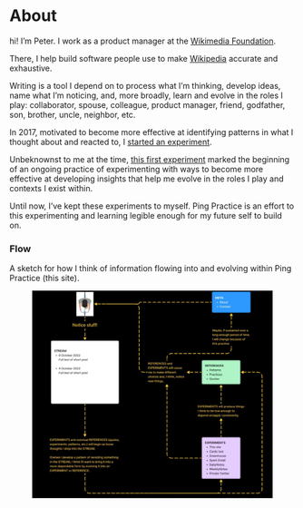 # About

hi! I’m Peter. I work as a product manager at the [Wikimedia Foundation](https://wikimediafoundation.org/).&#x20;

There, I help build software people use to make [Wikipedia](https://en.wikipedia.org/wiki/List\_of\_Wikipedias) accurate and exhaustive.

Writing is a tool I depend on to process what I’m thinking, develop ideas, name what I’m noticing, and, more broadly, learn and evolve in the roles I play: collaborator, spouse, colleague, product manager, friend, godfather, son, brother, uncle, neighbor, etc.

In 2017, motivated to become more effective at identifying patterns in what I thought about and reacted to, I [started an experiment](experiment-dailynotes.md).&#x20;

Unbeknownst to me at the time, [this first experiment](experiment-dailynotes.md) marked the beginning of an ongoing practice of experimenting with ways to become more effective at developing insights that help me evolve in the roles I play and contexts I exist within.

Until now, I’ve kept these experiments to myself. Ping Practice is an effort to this experimenting and learning legible enough for my future self to build on.

### Flow

A sketch for how I think of information flowing into and evolving within Ping Practice (this site).

<figure><img src=".gitbook/assets/Ping-Practice.png" alt=""><figcaption></figcaption></figure>
